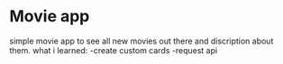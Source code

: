 # Movie app
simple movie app to see all new movies out there and discription about them.
what i learned:
-create custom cards
-request api 

